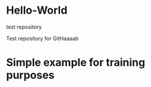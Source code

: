 # Hello-World
test repository

Test repository for GitHaaaab

# Simple example for training purposes
